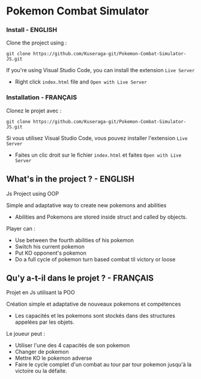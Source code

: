 # Pokemon Combat Simulator

### Install - ENGLISH

Clone the project using :

`git clone https://github.com/Kuseraga-git/Pokemon-Combat-Simulator-JS.git`

If you're using Visual Studio Code, you can install the extension `Live Server`

- Right click `index.html` file and `Open with Live Server`

### Installation - FRANÇAIS

Clonez le projet avec :

`git clone https://github.com/Kuseraga-git/Pokemon-Combat-Simulator-JS.git`

Si vous utilisez Visual Studio Code, vous pouvez installer l'extension `Live Server`

- Faites un clic droit sur le fichier `index.html` et faites `Open with Live Server`

## What's in the project ? - ENGLISH

Js Project using OOP

Simple and adaptative way to create new pokemons and abilities

- Abilities and Pokemons are stored inside struct and called by objects.

Player can :

- Use between the fourth abilities of his pokemon
- Switch his current pokemon
- Put KO opponent's pokemon
- Do a full cycle of pokemon turn based combat til victory or loose

## Qu'y a-t-il dans le projet ? - FRANÇAIS

Projet en Js utilisant la POO

Création simple et adaptative de nouveaux pokemons et compétences

- Les capacités et les pokemons sont stockés dans des structures appelées par les objets.

Le joueur peut :

- Utiliser l'une des 4 capacités de son pokemon
- Changer de pokemon
- Mettre KO le pokemon adverse
- Faire le cycle complet d'un combat au tour par tour pokemon jusqu'à la victoire ou la défaite.
